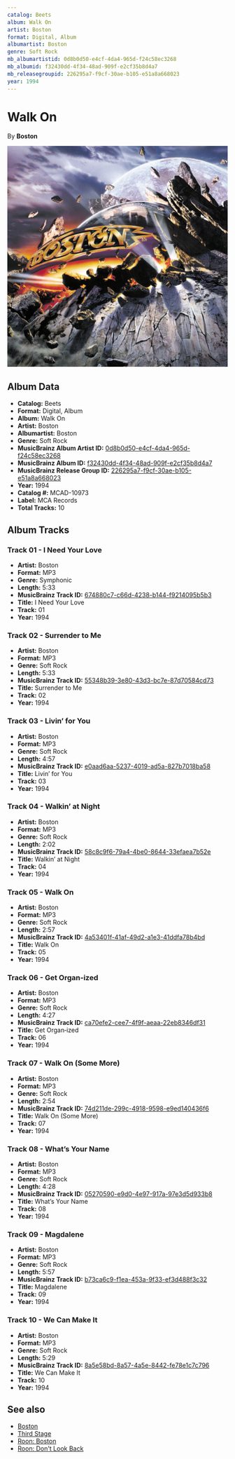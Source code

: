 ```yaml
---
catalog: Beets
album: Walk On
artist: Boston
format: Digital, Album
albumartist: Boston
genre: Soft Rock
mb_albumartistid: 0d8b0d50-e4cf-4da4-965d-f24c58ec3268
mb_albumid: f32430dd-4f34-48ad-909f-e2cf35b8d4a7
mb_releasegroupid: 226295a7-f9cf-30ae-b105-e51a8a668023
year: 1994
---
```


# Walk On

By **Boston**

![](../../assets/beetscovers/Boston-Walk_On.jpg)

## Album Data

- **Catalog:** Beets
- **Format:** Digital, Album
- **Album:** Walk On
- **Artist:** Boston
- **Albumartist:** Boston
- **Genre:** Soft Rock
- **MusicBrainz Album Artist ID:** [0d8b0d50-e4cf-4da4-965d-f24c58ec3268](https://musicbrainz.org/artist/0d8b0d50-e4cf-4da4-965d-f24c58ec3268)
- **MusicBrainz Album ID:** [f32430dd-4f34-48ad-909f-e2cf35b8d4a7](https://musicbrainz.org/release/f32430dd-4f34-48ad-909f-e2cf35b8d4a7)
- **MusicBrainz Release Group ID:** [226295a7-f9cf-30ae-b105-e51a8a668023](https://musicbrainz.org/release-group/226295a7-f9cf-30ae-b105-e51a8a668023)
- **Year:** 1994
- **Catalog #:** MCAD-10973
- **Label:** MCA Records
- **Total Tracks:** 10

## Album Tracks

### Track 01 - I Need Your Love

- **Artist:** Boston
- **Format:** MP3
- **Genre:** Symphonic
- **Length:** 5:33
- **MusicBrainz Track ID:** [674880c7-c66d-4238-b144-f9214095b5b3](https://musicbrainz.org/recording/674880c7-c66d-4238-b144-f9214095b5b3)
- **Title:** I Need Your Love
- **Track:** 01
- **Year:** 1994

### Track 02 - Surrender to Me

- **Artist:** Boston
- **Format:** MP3
- **Genre:** Soft Rock
- **Length:** 5:33
- **MusicBrainz Track ID:** [55348b39-3e80-43d3-bc7e-87d70584cd73](https://musicbrainz.org/recording/55348b39-3e80-43d3-bc7e-87d70584cd73)
- **Title:** Surrender to Me
- **Track:** 02
- **Year:** 1994

### Track 03 - Livin’ for You

- **Artist:** Boston
- **Format:** MP3
- **Genre:** Soft Rock
- **Length:** 4:57
- **MusicBrainz Track ID:** [e0aad6aa-5237-4019-ad5a-827b7018ba58](https://musicbrainz.org/recording/e0aad6aa-5237-4019-ad5a-827b7018ba58)
- **Title:** Livin’ for You
- **Track:** 03
- **Year:** 1994

### Track 04 - Walkin’ at Night

- **Artist:** Boston
- **Format:** MP3
- **Genre:** Soft Rock
- **Length:** 2:02
- **MusicBrainz Track ID:** [58c8c9f6-79a4-4be0-8644-33efaea7b52e](https://musicbrainz.org/recording/58c8c9f6-79a4-4be0-8644-33efaea7b52e)
- **Title:** Walkin’ at Night
- **Track:** 04
- **Year:** 1994

### Track 05 - Walk On

- **Artist:** Boston
- **Format:** MP3
- **Genre:** Soft Rock
- **Length:** 2:57
- **MusicBrainz Track ID:** [4a53401f-41af-49d2-a1e3-41ddfa78b4bd](https://musicbrainz.org/recording/4a53401f-41af-49d2-a1e3-41ddfa78b4bd)
- **Title:** Walk On
- **Track:** 05
- **Year:** 1994

### Track 06 - Get Organ‐ized

- **Artist:** Boston
- **Format:** MP3
- **Genre:** Soft Rock
- **Length:** 4:27
- **MusicBrainz Track ID:** [ca70efe2-cee7-4f9f-aeaa-22eb8346df31](https://musicbrainz.org/recording/ca70efe2-cee7-4f9f-aeaa-22eb8346df31)
- **Title:** Get Organ‐ized
- **Track:** 06
- **Year:** 1994

### Track 07 - Walk On (Some More)

- **Artist:** Boston
- **Format:** MP3
- **Genre:** Soft Rock
- **Length:** 2:54
- **MusicBrainz Track ID:** [74d211de-299c-4918-9598-e9ed140436f6](https://musicbrainz.org/recording/74d211de-299c-4918-9598-e9ed140436f6)
- **Title:** Walk On (Some More)
- **Track:** 07
- **Year:** 1994

### Track 08 - What’s Your Name

- **Artist:** Boston
- **Format:** MP3
- **Genre:** Soft Rock
- **Length:** 4:28
- **MusicBrainz Track ID:** [05270590-e9d0-4e97-917a-97e3d5d933b8](https://musicbrainz.org/recording/05270590-e9d0-4e97-917a-97e3d5d933b8)
- **Title:** What’s Your Name
- **Track:** 08
- **Year:** 1994

### Track 09 - Magdalene

- **Artist:** Boston
- **Format:** MP3
- **Genre:** Soft Rock
- **Length:** 5:57
- **MusicBrainz Track ID:** [b73ca6c9-f1ea-453a-9f33-ef3d488f3c32](https://musicbrainz.org/recording/b73ca6c9-f1ea-453a-9f33-ef3d488f3c32)
- **Title:** Magdalene
- **Track:** 09
- **Year:** 1994

### Track 10 - We Can Make It

- **Artist:** Boston
- **Format:** MP3
- **Genre:** Soft Rock
- **Length:** 5:29
- **MusicBrainz Track ID:** [8a5e58bd-8a57-4a5e-8442-fe78e1c7c796](https://musicbrainz.org/recording/8a5e58bd-8a57-4a5e-8442-fe78e1c7c796)
- **Title:** We Can Make It
- **Track:** 10
- **Year:** 1994


## See also

- [Boston](Boston.md)
- [Third Stage](Third_Stage.md)
- [Roon: Boston](../../Roon/Boston/Boston.md)
- [Roon: Don't Look Back](../../Roon/Boston/Dont_Look_Back.md)
